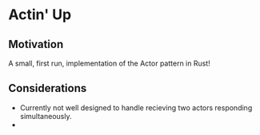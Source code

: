 # Actin' Up

## Motivation 

A small, first run, implementation of the Actor pattern in Rust!

## Considerations

- Currently not well designed to handle recieving two actors responding simultaneously.
- 